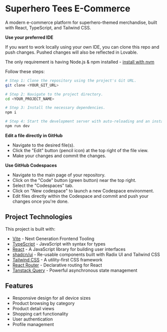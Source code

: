 
# Superhero Tees E-Commerce

A modern e-commerce platform for superhero-themed merchandise, built with React, TypeScript, and Tailwind CSS.

**Use your preferred IDE**

If you want to work locally using your own IDE, you can clone this repo and push changes. Pushed changes will also be reflected in Lovable.

The only requirement is having Node.js & npm installed - [install with nvm](https://github.com/nvm-sh/nvm#installing-and-updating)

Follow these steps:

```sh
# Step 1: Clone the repository using the project's Git URL.
git clone <YOUR_GIT_URL>

# Step 2: Navigate to the project directory.
cd <YOUR_PROJECT_NAME>

# Step 3: Install the necessary dependencies.
npm i

# Step 4: Start the development server with auto-reloading and an instant preview.
npm run dev
```

**Edit a file directly in GitHub**

- Navigate to the desired file(s).
- Click the "Edit" button (pencil icon) at the top right of the file view.
- Make your changes and commit the changes.

**Use GitHub Codespaces**

- Navigate to the main page of your repository.
- Click on the "Code" button (green button) near the top right.
- Select the "Codespaces" tab.
- Click on "New codespace" to launch a new Codespace environment.
- Edit files directly within the Codespace and commit and push your changes once you're done.

## Project Technologies

This project is built with:

- [Vite](https://vitejs.dev/) - Next Generation Frontend Tooling
- [TypeScript](https://www.typescriptlang.org/) - JavaScript with syntax for types
- [React](https://reactjs.org/) - A JavaScript library for building user interfaces
- [shadcn/ui](https://ui.shadcn.com/) - Re-usable components built with Radix UI and Tailwind CSS
- [Tailwind CSS](https://tailwindcss.com/) - A utility-first CSS framework
- [React Router](https://reactrouter.com/) - Declarative routing for React
- [Tanstack Query](https://tanstack.com/query/latest) - Powerful asynchronous state management

## Features

- Responsive design for all device sizes
- Product browsing by category
- Product detail views
- Shopping cart functionality
- User authentication
- Profile management
